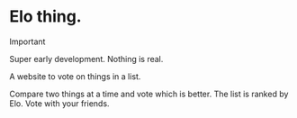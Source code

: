 # Elo thing.

> [!IMPORTANT]
> Super early development. Nothing is real.

A website to vote on things in a list.

Compare two things at a time and vote which is better. The list is ranked by Elo. Vote with your friends.

